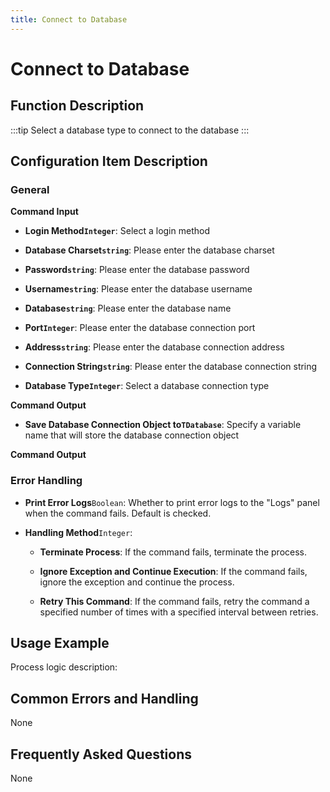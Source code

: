 ```yaml
---
title: Connect to Database
---
```


# Connect to Database

## Function Description

:::tip 
Select a database type to connect to the database
:::

## Configuration Item Description

### General

**Command Input**

- **Login Method`Integer`**: Select a login method

- **Database Charset`string`**: Please enter the database charset

- **Password`string`**: Please enter the database password

- **Username`string`**: Please enter the database username

- **Database`string`**: Please enter the database name

- **Port`Integer`**: Please enter the database connection port

- **Address`string`**: Please enter the database connection address

- **Connection String`string`**: Please enter the database connection string

- **Database Type`Integer`**: Select a database connection type


**Command Output**

- **Save Database Connection Object to`TDatabase`**: Specify a variable name that will store the database connection object


**Command Output**

### Error Handling

- **Print Error Logs**`Boolean`: Whether to print error logs to the "Logs" panel when the command fails. Default is checked. 

- **Handling Method**`Integer`:

    - **Terminate Process**: If the command fails, terminate the process.

    - **Ignore Exception and Continue Execution**: If the command fails, ignore the exception and continue the process.

    - **Retry This Command**: If the command fails, retry the command a specified number of times with a specified interval between retries.

## Usage Example

Process logic description:

## Common Errors and Handling

None

## Frequently Asked Questions

None

